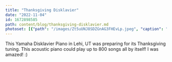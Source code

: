 ```yaml
---
title: "Thanksgiving Disklavier"
date: "2022-11-04"
id: 1672898585
path: content/blog/thanksgiving-disklavier.md
photoset: [{"path": "/images/Zt5uUNJ8SDZGnAG3FHEvLp.jpeg", "caption": "", "thumbnail": "True"}]
---
```

This Yamaha Disklavier Piano in Lehi, UT was preparing for its Thanksgiving tuning. This acoustic piano could play up to 800 songs all by itself! I was amazed! :)